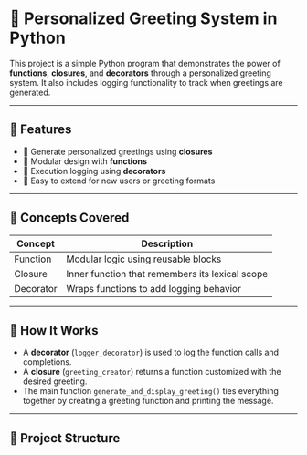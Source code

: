 # 💬 Personalized Greeting System in Python

This project is a simple Python program that demonstrates the power of **functions**, **closures**, and **decorators** through a personalized greeting system. It also includes logging functionality to track when greetings are generated.

---

## 🚀 Features

- 🎯 Generate personalized greetings using **closures**
- 🧠 Modular design with **functions**
- 🧾 Execution logging using **decorators**
- 🧪 Easy to extend for new users or greeting formats

---

## 🧠 Concepts Covered

| Concept     | Description |
|-------------|-------------|
| Function    | Modular logic using reusable blocks |
| Closure     | Inner function that remembers its lexical scope |
| Decorator   | Wraps functions to add logging behavior |

---

## 📝 How It Works

- A **decorator** (`logger_decorator`) is used to log the function calls and completions.
- A **closure** (`greeting_creator`) returns a function customized with the desired greeting.
- The main function `generate_and_display_greeting()` ties everything together by creating a greeting function and printing the message.

---

## 📂 Project Structure

